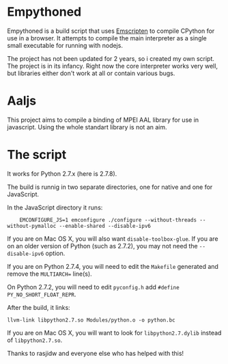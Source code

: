 Empythoned
==========

Empythoned is a build script that uses [Emscripten](https://github.com/kripken/emscripten)
to compile CPython for use in a browser. It attempts to compile the main
interpreter as a single small executable for running with nodejs.

The project has not been updated for 2 years, so i created my own script. 
The project is in its infancy. Right now the core interpreter works very well,
but libraries either don't work at all or contain various bugs.

Aaljs
===========

This project aims to compile a binding of MPEI AAL library for use in javascript.
Using the whole standart library is not an aim.

The script
===============================

It works for Python 2.7.x (here is 2.7.8).

The build is runnig in two separate directories, one for native
and one for JavaScript.

In the JavaScript directory it runs:

````
    EMCONFIGURE_JS=1 emconfigure ./configure --without-threads --without-pymalloc --enable-shared --disable-ipv6
````

If you are on Mac OS X, you will also want ``disable-toolbox-glue``.
If you are on an older version of Python (such as 2.7.2), you may
not need the ``--disable-ipv6`` option.

If you are on Python 2.7.4, you will need to edit the
``Makefile`` generated and remove the ``MULTIARCH=`` line(s).

On Python 2.7.2, you will need to edit ``pyconfig.h`` add 
``#define PY_NO_SHORT_FLOAT_REPR``.

After the build, it links:

````
llvm-link libpython2.7.so Modules/python.o -o python.bc
````

If you are on Mac OS X, you will want to look for ``libpython2.7.dylib``
instead of ``libpython2.7.so``.

Thanks to rasjidw and everyone else who has helped with this!

